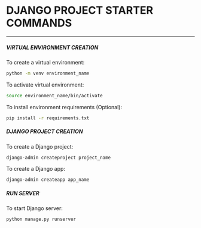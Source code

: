 # DJANGO PROJECT STARTER COMMANDS

---

##### VIRTUAL ENVIRONMENT CREATION

To create a virtual environment:

```sh
python -m venv environment_name
```

To activate virtual environment:

```sh
source environment_name/bin/activate
```

To install environment requirements (Optional):

```sh
pip install -r requirements.txt
```

##### DJANGO PROJECT CREATION

To create a Django project:

```sh
django-admin createproject project_name
```

To create a Django app:

```sh
django-admin createapp app_name
```

##### RUN SERVER

To start Django server:

```sh
python manage.py runserver
```
